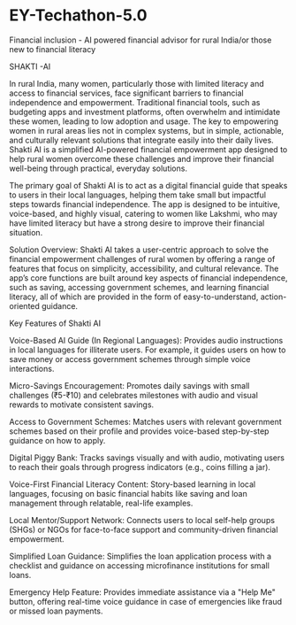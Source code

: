# EY-Techathon-5.0
Financial inclusion - AI powered financial advisor for rural India/or those new to financial literacy

SHAKTI -AI

In rural India, many women, particularly those with limited literacy and access to financial services, face significant barriers to financial independence and empowerment. Traditional financial tools, such as budgeting apps and investment platforms, often overwhelm and intimidate these women, leading to low adoption and usage. The key to empowering women in rural areas lies not in complex systems, but in simple, actionable, and culturally relevant solutions that integrate easily into their daily lives. Shakti AI is a simplified AI-powered financial empowerment app designed to help rural women overcome these challenges and improve their financial well-being through practical, everyday solutions.


The primary goal of Shakti AI is to act as a digital financial guide that speaks to users in their local languages, helping them take small but impactful steps towards financial independence. The app is designed to be intuitive, voice-based, and highly visual, catering to women like Lakshmi, who may have limited literacy but have a strong desire to improve their financial situation.


Solution Overview:
Shakti AI takes a user-centric approach to solve the financial empowerment challenges of rural women by offering a range of features that focus on simplicity, accessibility, and cultural relevance. The app’s core functions are built around key aspects of financial independence, such as saving, accessing government schemes, and learning financial literacy, all of which are provided in the form of easy-to-understand, action-oriented guidance.



Key Features of Shakti AI



Voice-Based AI Guide (In Regional Languages): Provides audio instructions in local languages for illiterate users. For example, it guides users on how to save money or access government schemes through simple voice interactions.

Micro-Savings Encouragement: Promotes daily savings with small challenges (₹5-₹10) and celebrates milestones with audio and visual rewards to motivate consistent savings.

Access to Government Schemes: Matches users with relevant government schemes based on their profile and provides voice-based step-by-step guidance on how to apply.

Digital Piggy Bank: Tracks savings visually and with audio, motivating users to reach their goals through progress indicators (e.g., coins filling a jar).


Voice-First Financial Literacy Content: Story-based learning in local languages, focusing on basic financial habits like saving and loan management through relatable, real-life examples.

Local Mentor/Support Network: Connects users to local self-help groups (SHGs) or NGOs for face-to-face support and community-driven financial empowerment.

Simplified Loan Guidance: Simplifies the loan application process with a checklist and guidance on accessing microfinance institutions for small loans.

Emergency Help Feature: Provides immediate assistance via a "Help Me" button, offering real-time voice guidance in case of emergencies like fraud or missed loan payments.



